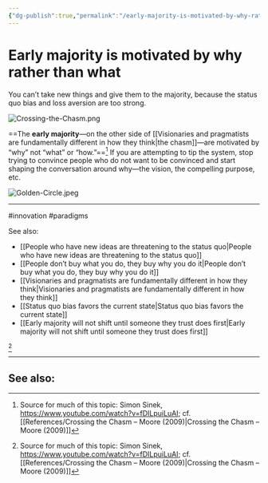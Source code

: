 ```yaml
---
{"dg-publish":true,"permalink":"/early-majority-is-motivated-by-why-rather-than-what/"}
---
```


# Early majority is motivated by why rather than what

You can’t take new things and give them to the majority, because the status quo bias and loss aversion are too strong. 

![Crossing-the-Chasm.png](/img/user/Attachments/Crossing-the-Chasm.png)

==The **early majority**—on the other side of [[Visionaries and pragmatists are fundamentally different in how they think\|the chasm]]—are motivated by “why” not “what” or “how.”==[^1] If you are attempting to tip the system, stop trying to convince people who do not want to be convinced and start shaping the conversation around why—the vision, the compelling purpose, etc.

![Golden-Circle.jpeg](/img/user/Attachments/Golden-Circle.jpeg)

---
#innovation #paradigms 

See also:
- [[People who have new ideas are threatening to the status quo\|People who have new ideas are threatening to the status quo]]
- [[People don’t buy what you do, they buy why you do it\|People don’t buy what you do, they buy why you do it]]
- [[Visionaries and pragmatists are fundamentally different in how they think\|Visionaries and pragmatists are fundamentally different in how they think]]
- [[Status quo bias favors the current state\|Status quo bias favors the current state]]
- [[Early majority will not shift until someone they trust does first\|Early majority will not shift until someone they trust does first]]

[^1]: Source for much of this topic: Simon Sinek, https://www.youtube.com/watch?v=fDILpuiLuAI; cf. [[References/Crossing the Chasm – Moore (2009)\|Crossing the Chasm – Moore (2009)]]


[^1]


---

See also:
- 

[^1]: 